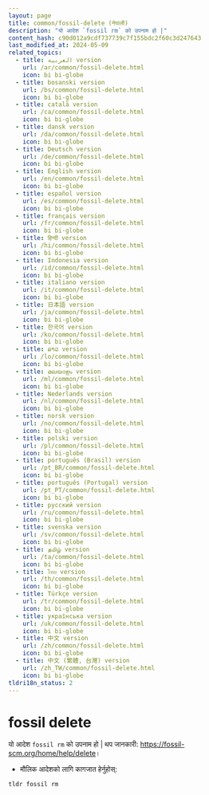 ```yaml
---
layout: page
title: common/fossil-delete (नेपाली)
description: "यो आदेश `fossil rm` को उपनाम हो |"
content_hash: c90d012a9cdf737739c7f155bdc2f60c3d247643
last_modified_at: 2024-05-09
related_topics:
  - title: العربية version
    url: /ar/common/fossil-delete.html
    icon: bi bi-globe
  - title: bosanski version
    url: /bs/common/fossil-delete.html
    icon: bi bi-globe
  - title: català version
    url: /ca/common/fossil-delete.html
    icon: bi bi-globe
  - title: dansk version
    url: /da/common/fossil-delete.html
    icon: bi bi-globe
  - title: Deutsch version
    url: /de/common/fossil-delete.html
    icon: bi bi-globe
  - title: English version
    url: /en/common/fossil-delete.html
    icon: bi bi-globe
  - title: español version
    url: /es/common/fossil-delete.html
    icon: bi bi-globe
  - title: français version
    url: /fr/common/fossil-delete.html
    icon: bi bi-globe
  - title: हिन्दी version
    url: /hi/common/fossil-delete.html
    icon: bi bi-globe
  - title: Indonesia version
    url: /id/common/fossil-delete.html
    icon: bi bi-globe
  - title: italiano version
    url: /it/common/fossil-delete.html
    icon: bi bi-globe
  - title: 日本語 version
    url: /ja/common/fossil-delete.html
    icon: bi bi-globe
  - title: 한국어 version
    url: /ko/common/fossil-delete.html
    icon: bi bi-globe
  - title: ລາວ version
    url: /lo/common/fossil-delete.html
    icon: bi bi-globe
  - title: മലയാളം version
    url: /ml/common/fossil-delete.html
    icon: bi bi-globe
  - title: Nederlands version
    url: /nl/common/fossil-delete.html
    icon: bi bi-globe
  - title: norsk version
    url: /no/common/fossil-delete.html
    icon: bi bi-globe
  - title: polski version
    url: /pl/common/fossil-delete.html
    icon: bi bi-globe
  - title: português (Brasil) version
    url: /pt_BR/common/fossil-delete.html
    icon: bi bi-globe
  - title: português (Portugal) version
    url: /pt_PT/common/fossil-delete.html
    icon: bi bi-globe
  - title: русский version
    url: /ru/common/fossil-delete.html
    icon: bi bi-globe
  - title: svenska version
    url: /sv/common/fossil-delete.html
    icon: bi bi-globe
  - title: தமிழ் version
    url: /ta/common/fossil-delete.html
    icon: bi bi-globe
  - title: ไทย version
    url: /th/common/fossil-delete.html
    icon: bi bi-globe
  - title: Türkçe version
    url: /tr/common/fossil-delete.html
    icon: bi bi-globe
  - title: українська version
    url: /uk/common/fossil-delete.html
    icon: bi bi-globe
  - title: 中文 version
    url: /zh/common/fossil-delete.html
    icon: bi bi-globe
  - title: 中文 (繁體, 台灣) version
    url: /zh_TW/common/fossil-delete.html
    icon: bi bi-globe
tldri18n_status: 2
---
```

# fossil delete

यो आदेश `fossil rm` को उपनाम हो |
थप जानकारी: <https://fossil-scm.org/home/help/delete>।

- मौलिक आदेशको लागि कागजात हेर्नुहोस्:

`tldr fossil rm`
